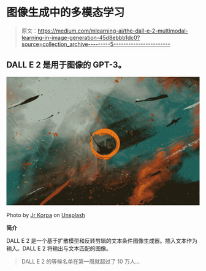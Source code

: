 # 图像生成中的多模态学习

> 原文：<https://medium.com/mlearning-ai/the-dall-e-2-multimodal-learning-in-image-generation-45d8ebbb1dc0?source=collection_archive---------5----------------------->

## DALL E 2 是用于图像的 GPT-3。

![](img/2016abfff9fd33f90650f0aca9af36c5.png)

Photo by [Jr Korpa](https://unsplash.com/@jrkorpa?utm_source=medium&utm_medium=referral) on [Unsplash](https://unsplash.com?utm_source=medium&utm_medium=referral)

**简介**

DALL E 2 是一个基于扩散模型和反转剪辑的文本条件图像生成器。插入文本作为输入。DALL E 2 将输出与文本匹配的图像。

> DALL E 2 的等候名单在第一周就超过了 10 万人…